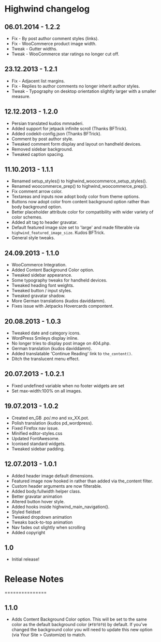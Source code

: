 # Highwind changelog

## 06.01.2014 - 1.2.2
* Fix - By post author comment styles (links).
* Fix - WooCommerce product image width.
* Tweak - Gutter widths.
* Tweak - WooCommerce star ratings no longer cut off.

## 23.12.2013 - 1.2.1
* Fix - Adjacent list margins.
* Fix - Replies to author comments no longer inherit author styles.
* Tweak - Typography on desktop orientation slightly larger with a smaller measure.

## 12.12.2013 - 1.2.0
* Persian translated kudos mmnaderi.
* Added support for jetpack infinite scroll (Thanks BFTrick).
* Added codekit-config.json (Thanks BFTrick).
* Comment by post author style.
* Tweaked comment form display and layout on handheld devices.
* Removed sidebar background.
* Tweaked caption spacing.

## 11.10.2013 - 1.1.1
* Renamed setup_styles() to highwind_woocommerce_setup_styles().
* Renamed woocommerce_prep() to highwind_woocommerce_prep().
* Fix comment arrow color.
* Textareas and inputs now adopt body color from theme options.
* Buttons now adopt color from content background option rather than body background option.
* Better placeholder attribute color for compatibility with wider variety of color schemes.
* Added alt tag to header gravatar.
* Default featured image size set to 'large' and made filterable via `highwind_featured_image_size`. Kudos BFTrick.
* General style tweaks.

## 24.09.2013 - 1.1.0
* WooCommerce Integration.
* Added Content Background Color option.
* Tweaked sidebar appearance.
* Some typography tweaks for handheld devices.
* Tweaked heading font weights.
* Tweaked button / input styles.
* Tweaked gravatar shadow.
* More German translations (kudos daviddamm).
* Fixes issue with Jetpacks Hovercards compontent.

## 20.08.2013 - 1.0.3
* Tweaked date and category icons.
* WordPress Smileys display inline.
* No longer tries to display post image on 404.php.
* German translation (kudos daviddamm).
* Added translatable 'Continue Reading' link to `the_content()`.
* Ditch the translucent menu effect.

## 20.07.2013 - 1.0.2.1
* Fixed undefined variable when no footer widgets are set
* Set max-width:100% on all images.

## 19.07.2013 - 1.0.2
* Created en_GB .po/.mo and xx_XX.pot.
* Polish translation (kudos pd_wordpress).
* Fixed Firefox nav issue.
* Minified editor-styles.css
* Updated FontAwesome.
* Iconised standard widgets.
* Tweaked sidebar padding.

## 12.07.2013 - 1.0.1
* Added header image default dimensions.
* Featured image now hooked in rather than added via the_content filter.
* Custom header arguments are now filterable.
* Added body.fullwidth helper class.
* Better gravatar animation
* Altered button hover style.
* Added hooks inside highwind_main_navigation().
* Styled fieldset
* Tweaked dropdown animation
* Tweaks back-to-top animation
* Nav fades out slightly when scrolling
* Added copyright

## 1.0
* Initial release!

# Release Notes
===============

## 1.1.0
* Adds Content Background Color option. This will be set to the same color as the default background color (`#f8f8f9`) by default. If you've changed the background color you will need to update this new option (via Your Site > Customize) to match.